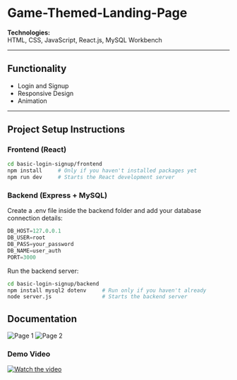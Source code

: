 # Game-Themed-Landing-Page

**Technologies:**  
HTML, CSS, JavaScript, React.js, MySQL Workbench

---

## Functionality

- Login and Signup
- Responsive Design
- Animation

---

## Project Setup Instructions

### Frontend (React)

```bash
cd basic-login-signup/frontend
npm install     # Only if you haven't installed packages yet
npm run dev     # Starts the React development server
```

### Backend (Express + MySQL)

Create a .env file inside the backend folder and add your database connection details:

```Sql
DB_HOST=127.0.0.1
DB_USER=root
DB_PASS=your_password
DB_NAME=user_auth
PORT=3000
```

Run the backend server:

```bash
cd basic-login-signup/backend
npm install mysql2 dotenv     # Run only if you haven't already
node server.js                # Starts the backend server
```
## Documentation
![Page 1](https://github.com/user-attachments/assets/a2e2fb73-c3d5-452c-a57a-e3676dc31be4)
![Page 2](https://github.com/user-attachments/assets/c69e0d54-3402-4176-849f-dc6683e4a7b7)

### Demo Video
[![Watch the video](https://img.youtube.com/vi/iUzy_BJZXsA/hqdefault.jpg)](https://www.youtube.com/watch?v=iUzy_BJZXsA)
